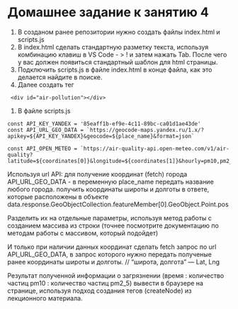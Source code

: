 # Домашнее задание к занятию 4

1. В созданом ранее репозитории нужно создать файлы index.html и scripts.js 
2. В index.html сделать стандартную разметку текста, используя комбинацию клавиш в VS Code - > ! и затем нажать Tab. После чего у вас должен появиться стандартный шаблон для html страницы.
3. Подключить scripts.js в файле index.html в конце файла, как это делается найдите в поиске.
4. Далее создать тег 
```
 <div id="air-pollution"></div>
```
1. В файле scripts.js 
```
const API_KEY_YANDEX = '85eaff1b-ef9e-4c11-89bc-ca01d1ae43de'
const API_URL_GEO_DATA = `https://geocode-maps.yandex.ru/1.x/?apikey=${API_KEY_YANDEX}&geocode=${place_name}&format=json`

const API_OPEN_METEO = `https://air-quality-api.open-meteo.com/v1/air-quality?latitude=${coordinates[0]}&longitude=${coordinates[1]}&hourly=pm10,pm2_5`
```
Используя url API: 
для получение координат (fetch) города API_URL_GEO_DATA - в переменную place_name передать название любого города.
получить координаты широты и долготы в ответе, которые расположены в объекте data.response.GeoObjectCollection.featureMember[0].GeoObject.Point.pos

Разделить их на отдельные параметры, используя метод работы с созданием массива из строки (точнее посмотрите документацию по методам работы с массивом, который подойдет)

И только при наличии данных координат сделать fetch  запрос по url API_URL_GEO_DATA, в запрос которого нужно передать полученые ранее координаты широты и долготы.
// “широта, долгота” — Lat, Lng

Результат полученной информации о загрязнении (время : количество частиц pm10 : количество частиц pm2_5) вывести в браузере на странице, используя подход создания тегов (createNode) из лекционного материала. 